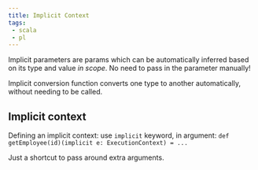 ```yaml
---
title: Implicit Context
tags:
 - scala
 - pl
---
```


Implicit parameters are params which can be automatically inferred based on its type and value *in scope*.
No need to pass in the parameter manually!

Implicit conversion function converts one type to another automatically, without needing to be called.

## Implicit context
Defining an implicit context: use `implicit` keyword, in argument:
`def getEmployee(id)(implicit e: ExecutionContext) = ...`

Just a shortcut to pass around extra arguments.

